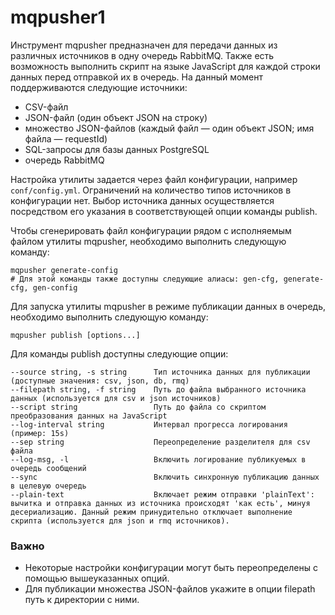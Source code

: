 # mqpusher1
Инструмент mqpusher предназначен для передачи данных из различных источников в одну очередь RabbitMQ.
Также есть возможность выполнить скрипт на языке JavaScript для каждой строки данных перед отправкой их в очередь. На данный момент поддерживаются следующие источники:
- CSV-файл
- JSON-файл (один объект JSON на строку)
- множество JSON-файлов (каждый файл — один объект JSON; имя файла — requestId)
- SQL-запросы для базы данных PostgreSQL
- очередь RabbitMQ

Настройка утилиты задается через файл конфигурации, например `conf/config.yml`. Ограничений на количество типов источников в конфигурации нет. Выбор источника данных осуществляется посредством его указания в соответствующей опции команды publish.

Чтобы сгенерировать файл конфигурации рядом с исполняемым файлом утилиты mqpusher, необходимо выполнить следующую команду:
```shell
mqpusher generate-config
# Для этой команды также доступны следующие алиасы: gen-cfg, generate-cfg, gen-config
```

Для запуска утилиты mqpusher в режиме публикации данных в очередь, необходимо выполнить следующую команду:
```shell
mqpusher publish [options...]
```
Для команды publish доступны следующие опции:
```
--source string, -s string      Тип источника данных для публикации (доступные значения: csv, json, db, rmq)
--filepath string, -f string    Путь до файла выбранного источника данных (используется для csv и json источников)
--script string                 Путь до файла со скриптом преобразования данных на JavaScript
--log-interval string           Интервал прогресса логирования (пример: 15s) 
--sep string                    Переопределение разделителя для csv файла
--log-msg, -l                   Включить логирование публикуемых в очередь сообщений
--sync                          Включить синхронную публикацию данных в целевую очередь
--plain-text                    Включает режим отправки 'plainText': вычитка и отправка данных из источника происходят 'как есть', минуя десериализацию. Данный режим принудительно отключает выполнение скрипта (используется для json и rmq источников).
```
### Важно
- Некоторые настройки конфигурации могут быть переопределены с помощью вышеуказанных опций.
- Для публикации множества JSON-файлов укажите в опции filepath путь к директории с ними.